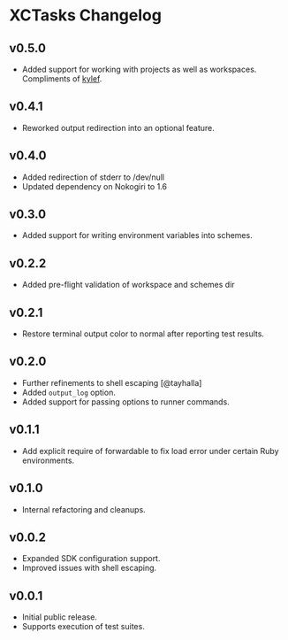# XCTasks Changelog

## v0.5.0

* Added support for working with projects as well as workspaces. Compliments of [kylef](https://github.com/kylef).

## v0.4.1

* Reworked output redirection into an optional feature.

## v0.4.0

* Added redirection of stderr to /dev/null
* Updated dependency on Nokogiri to 1.6

## v0.3.0

* Added support for writing environment variables into schemes.

## v0.2.2

* Added pre-flight validation of workspace and schemes dir

## v0.2.1

* Restore terminal output color to normal after reporting test results.

## v0.2.0

* Further refinements to shell escaping [@tayhalla]
* Added `output_log` option.
* Added support for passing options to runner commands.

## v0.1.1

* Add explicit require of forwardable to fix load error under certain Ruby environments.

## v0.1.0

* Internal refactoring and cleanups.

## v0.0.2

* Expanded SDK configuration support.
* Improved issues with shell escaping.

## v0.0.1

* Initial public release.
* Supports execution of test suites.
